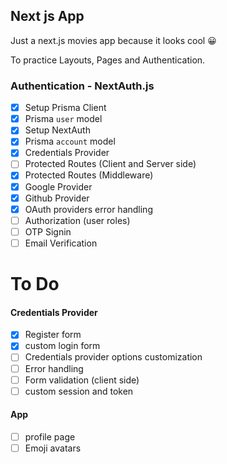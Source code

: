 ## Next js App

Just a next.js movies app because it looks cool 😀

To practice Layouts, Pages and Authentication.

### Authentication - NextAuth.js

* [X] Setup Prisma Client
* [X] Prisma `user` model
* [X] Setup NextAuth
* [X] Prisma `account` model
* [X] Credentials Provider
* [ ] Protected Routes (Client and Server side)
* [X] Protected Routes (Middleware)
* [X] Google Provider
* [X] Github Provider
* [X] OAuth providers error handling
* [ ] Authorization (user roles)
* [ ] OTP Signin
* [ ] Email Verification

# To Do

#### Credentials Provider

* [X] Register form
* [X] custom login form
* [ ] Credentials provider options customization
* [ ] Error handling
* [ ] Form validation (client side)
* [ ] custom session and token

#### App

* [ ] profile page
* [ ] Emoji avatars
